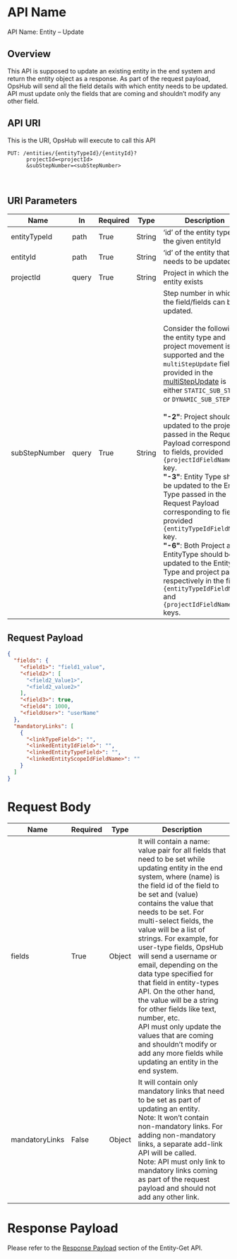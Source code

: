 # API Name
API Name: Entity – Update

## Overview
This API is supposed to update an existing entity in the end system and return the entity object as a response. As part of the request payload, OpsHub will send all the field details with which entity needs to be updated. API must update only the fields that are coming and shouldn’t modify any other field.

## API URI
This is the URI, OpsHub will execute to call this API

```http
PUT: /entities/{entityTypeId}/{entityId}? 
      projectId=<projectId>
      &subStepNumber=<subStepNumber>
```
<br>

## URI Parameters

| Name          | In     | Required | Type   | Description |
| ------------- | ------ | -------- | ------ | ----------- |
| entityTypeId  | path   | True     | String | ‘id’ of the entity type for the given entityId |
| entityId      | path   | True     | String | ‘id’ of the entity that needs to be updated |
| projectId     | query  | True     | String | Project in which the entity exists |
| subStepNumber | query  | True     | String | Step number in which the field/fields can be updated.<br><br>Consider the following if the entity type and project movement is supported and the `multiStepUpdate` field provided in the [multiStepUpdate](Entity_Type_–_Get#response_parameters) is either `STATIC_SUB_STEPS` or `DYNAMIC_SUB_STEPS`: <br><br>**"-2"**: Project should be updated to the project passed in the Request Payload corresponding to fields, provided `{projectIdFieldName}` key.<br>**"-3"**: Entity Type should be updated to the Entity Type passed in the Request Payload corresponding to fields, provided `{entityTypeIdFieldName}` key.<br>**"-6"**: Both Project and EntityType should be updated to the Entity Type and project passed respectively in the fields, `{entityTypeIdFieldName}` and `{projectIdFieldName}` keys. |

## Request Payload

```json
{
  "fields": {
    "<field1>": "field1_value",
    "<field2>": [
      "<field2_Value1>",
      "<field2_value2>"
    ],
    "<field3>": true,
    "<field4": 1000,
    "<fieldUser>": "userName"
  },
  "mandatoryLinks": [
    {
      "<linkTypeField>": "",
      "<linkedEntityIdField>": "",
      "<linkedEntityTypeField>": "",
      "<linkedEntityScopeIdFieldName>": ""
    }
  ]
}
```
# Request Body

| **Name**         | **Required** | **Type** | **Description** |
|------------------|--------------|----------|-----------------|
| fields           | True         | Object   | It will contain a name: value pair for all fields that need to be set while updating entity in the end system, where (name) is the field id of the field to be set and (value) contains the value that needs to be set. For multi-select fields, the value will be a list of strings. For example, for user-type fields, OpsHub will send a username or email, depending on the data type specified for that field in entity-types API. On the other hand, the value will be a string for other fields like text, number, etc.<br>API must only update the values that are coming and shouldn’t modify or add any more fields while updating an entity in the end system. |
| mandatoryLinks   | False        | Object   | It will contain only mandatory links that need to be set as part of updating an entity.<br>Note: It won’t contain non-mandatory links. For adding non-mandatory links, a separate add-link API will be called.<br>Note: API must only link to mandatory links coming as part of the request payload and should not add any other link. |

# Response Payload

Please refer to the [Response Payload](entity-get#response-payload) section of the Entity-Get API.
